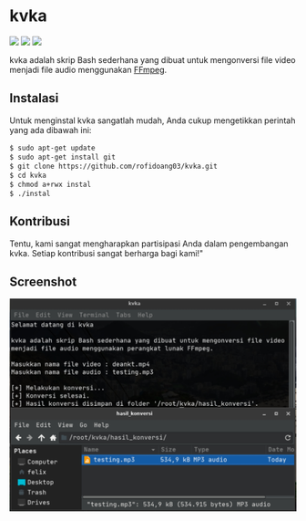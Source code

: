 # kvka

![](https://img.shields.io/github/repo-size/rofidoang03/kvka)
![](https://img.shields.io/github/contributors/rofidoang03/kvka)
![](https://img.shields.io/github/forks/rofidoang03/kvka)

kvka adalah skrip Bash sederhana yang dibuat untuk mengonversi file video menjadi file audio menggunakan [FFmpeg](https://www.ffmpeg.org/).

## Instalasi

Untuk menginstal kvka sangatlah mudah, Anda cukup mengetikkan perintah yang ada dibawah ini:

```
$ sudo apt-get update
$ sudo apt-get install git
$ git clone https://github.com/rofidoang03/kvka.git
$ cd kvka
$ chmod a+rwx instal
$ ./instal
```

## Kontribusi

Tentu, kami sangat mengharapkan partisipasi Anda dalam pengembangan kvka. Setiap kontribusi sangat berharga bagi kami!"

## Screenshot

![](https://github.com/rofidoang03/kvka/blob/main/img/kvka.jpg)
